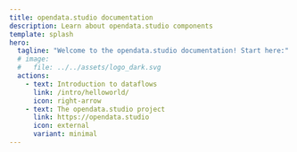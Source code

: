 ```yaml
---
title: opendata.studio documentation
description: Learn about opendata.studio components
template: splash
hero:
  tagline: "Welcome to the opendata.studio documentation! Start here:"
  # image:
  #   file: ../../assets/logo_dark.svg
  actions:
    - text: Introduction to dataflows
      link: /intro/helloworld/
      icon: right-arrow
    - text: The opendata.studio project
      link: https://opendata.studio
      icon: external
      variant: minimal
---
```

